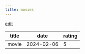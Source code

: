 ```yaml
---
title: movies
---
```


[edit](https://github.com/yinon4/index/blob/main/src/content/blog/art-log/movies/index.md)

| title | date       | rating |
| ----- | ---------- | ------ |
| movie | 2024-02-06 | 5      |
